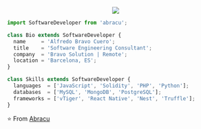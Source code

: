 <p align="center">
  <img src="https://bitcoinist.com/wp-content/uploads/2022/08/Ethereum-merge.jpeg" />
</p>

```js
import SoftwareDeveloper from 'abracu';

class Bio extends SoftwareDeveloper {
  name     = 'Alfredo Bravo Cuero';
  title    = 'Software Engineering Consultant';
  company  = 'Bravo Solution | Remote';
  location = 'Barcelona, ES';
}

class Skills extends SoftwareDeveloper {
  languages  = ['JavaScript', 'Solidity', 'PHP', 'Python'];
  databases  = ['MySQL', 'MongoDB', 'PostgreSQL'];
  frameworks = ['vTiger', 'React Native', 'Nest', 'Truffle'];
}
```

⭐️ From [Abracu](https://github.com/abracu)
